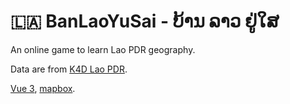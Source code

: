 # 🇱🇦 BanLaoYuSai - ບ້ານ ລາວ ຢູ່ໃສ

An online game to learn Lao PDR geography.

Data are from [K4D Lao PDR](https://apps.k4d.la/explorer/).

[Vue 3](https://vuejs.org/), [mapbox](https://www.mapbox.com/).